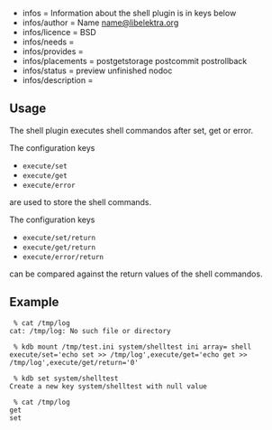 - infos = Information about the shell plugin is in keys below
- infos/author = Name <name@libelektra.org>
- infos/licence = BSD
- infos/needs =
- infos/provides =
- infos/placements = postgetstorage postcommit postrollback
- infos/status = preview unfinished nodoc
- infos/description =

## Usage ##

The shell plugin executes shell commandos after set, get or error.



The configuration keys

* `execute/set`
* `execute/get`
* `execute/error`

are used to store the shell commands.



The configuration keys

* `execute/set/return`
* `execute/get/return`
* `execute/error/return`

can be compared against the return values of the shell commandos.



## Example ##

```
 % cat /tmp/log
cat: /tmp/log: No such file or directory

 % kdb mount /tmp/test.ini system/shelltest ini array= shell execute/set='echo set >> /tmp/log',execute/get='echo get >> /tmp/log',execute/get/return='0'

 % kdb set system/shelltest
Create a new key system/shelltest with null value

 % cat /tmp/log
get
set
```
